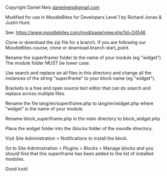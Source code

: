  Copyright  Daniel Neis <danielneis@gmail.com>

 Modified for use in MoodleBites for Developers Level 1
 by Richard Jones & Justin Hunt.

 See: https://www.moodlebites.com/mod/page/view.php?id=24546

 Clone or download the zip file for a branch.  If you are following our MoodleBites course, clone or download branch start_point.

Rename the superiframe/ folder to the name of your module (eg "widget").
The module folder MUST be lower case.

Use search and replace on all files in this directory and change
all the instances of the string "superiframe" to your block name
(eg "widget").

Brackets is a free and open source text editor that can do search and replace
across multiple files.

Rename the file lang/en/superiframe.php to lang/en/widget.php
where "widget" is the name of your module.

Rename block_superiframe.php
in the main directory to block_widget.php

Place the widget folder into the /blocks folder of the moodle
directory.

Visit Site Administration > Notifications to install the block.

Go to Site Administration > Plugins > Blocks > Manage blocks
and you should find that this superiframe has been added to the list of
installed modules.

Good luck!